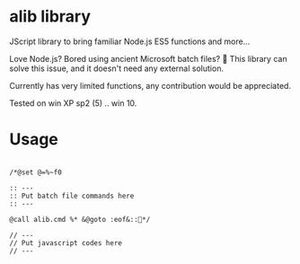 # alib library
JScript library to bring familiar Node.js ES5 functions and more...

Love Node.js? Bored using ancient Microsoft batch files? 📢 This library can solve this issue, and it doesn't need any external solution.

Currently has very limited functions, any contribution would be appreciated.

Tested on win XP sp2 (5) .. win 10.

# Usage

<pre>
    <code>
/*@set @=%~f0

:: ---
:: Put batch file commands here
:: ---

@call alib.cmd %* &@goto :eof&::🍵*/

// ---
// Put javascript codes here
// ---
    </code>
</pre>
